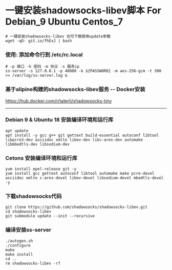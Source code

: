 # 一键安装shadowsocks-libev脚本 For Debian_9  Ubuntu  Centos_7
```
# 一键安装shadowsocks-libev 也可下载使用update参数
wget -qO- git.io/fhExJ | bash

```
### 使用: 添加命令行到 /etc/rc.local
```
# -p 端口 -k 密码 -m 协议 -s 服务ip
ss-server -s 127.0.0.1 -p 40000 -k ${PASSWORD} -m aes-256-gcm -t 300 >> /var/log/ss-server.log &
```
### 基于alipine构建的shadowsocks-libev服务 -- Docker安装
  https://hub.docker.com/r/taterli/shadowsocks-tiny

-----
### Debian 9 & Ubuntu 18 安装编译环境和运行库
```
apt update
apt install -y gcc g++ git gettext build-essential autoconf libtool libpcre3-dev asciidoc xmlto libev-dev libc-ares-dev automake libmbedtls-dev libsodium-dev
```

### Cetons 安装编译环境和运行库
```
yum install epel-release git -y
yum install gcc gettext autoconf libtool automake make pcre-devel asciidoc xmlto c-ares-devel libev-devel libsodium-devel mbedtls-devel -y
```

### 下载shadowsocks代码
```
git clone https://github.com/shadowsocks/shadowsocks-libev.git
cd shadowsocks-libev
git submodule update --init --recursive
```
### 编译安装ss-server
```
./autogen.sh
./configure
make
make install
cd ..
rm shadowsocks-libev -rf
```

